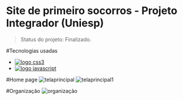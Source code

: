 # Site de primeiro socorros - Projeto Integrador (Uniesp)
> Status do projeto: Finalizado.

#Tecnologias usadas

- [![logo css3](https://img.shields.io/badge/CSS-239120?&style=for-the-badge&logo=css3&logoColor=white)](#)
- [![logo javascript](https://img.shields.io/badge/JavaScript-F7DF1E?style=for-the-badge&logo=javascript&logoColor=black)](#)

#Home page
![telaprincipal](https://github.com/gabrielaanselmo/uniesp_projeto_integrador_site_primeiro_socorros/assets/112910372/c7f2d0c2-5876-4889-8336-c59518a100b7)
![telaprincipal1](https://github.com/gabrielaanselmo/uniesp_projeto_integrador_site_primeiro_socorros/assets/112910372/8023dee8-0eab-4140-8f63-d2a7eb32a2db)

#Organização
![organização](https://github.com/gabrielaanselmo/uniesp_projeto_integrador_site_primeiro_socorros/assets/112910372/c495eb18-e3bf-40e0-bb3b-795adfd0d382)
